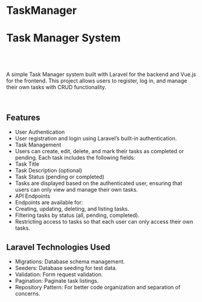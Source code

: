 # TaskManager


<h1>Task Manager System<h1></h1><br>
<p>A simple Task Manager system built with Laravel for the backend and Vue.js for the frontend. 
This project allows users to register, log in, and manage their own tasks with CRUD functionality.
</p>
<br>
  
<h2>Features</h2>
<ul>
  <li>User Authentication</li>
  <li>User registration and login using Laravel’s built-in authentication.</li>
  <li>Task Management
      <li>Users can create, edit, delete, and mark their tasks as completed or pending.
      Each task includes the following fields:
      <li>Task Title</li>
      <li>Task Description (optional)</li>
      <li>Task Status (pending or completed)</li>
  <li>Tasks are displayed based on the authenticated user, ensuring that users can only view and manage their own tasks.</li>
  </li>
  <li>API Endpoints
    <li>Endpoints are available for:
      <li>Creating, updating, deleting, and listing tasks.</li>
      <li>Filtering tasks by status (all, pending, completed).</li>
      <li>Restricting access to tasks so that each user can only access their own tasks.</li>
    </li>
  
  </li>
</ul>
<h2>Laravel Technologies Used</h2>
<ul>
  <li>Migrations: Database schema management.</li>
  <li>Seeders: Database seeding for test data.</li>
  <li>Validation: Form request validation.</li>
  <li>Pagination: Paginate task listings.</li>
  <li>Repository Pattern: For better code organization and separation of concerns.</li>
</ul>




















